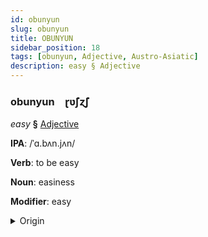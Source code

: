 ```yaml
---
id: obunyun
slug: obunyun
title: OBUNYUN
sidebar_position: 18
tags: [obunyun, Adjective, Austro-Asiatic]
description: easy § Adjective
---
```


### obunyun&emsp;<span kind="abugida">ɽʋ̃ʃɀ̃ʃ</span>

*easy* **§** [Adjective](../../tags/Adjective)

**IPA**: /ˈɑ.bʌn.jʌn/

**Verb**: to be easy

**Noun**: easiness

**Modifier**: easy

<details>
    <summary>Origin</summary>
    Sora apəŋjəŋ [apəŋjəŋ]<br/>
    <em>Austro-Asiatic Language Family</em>
</details>